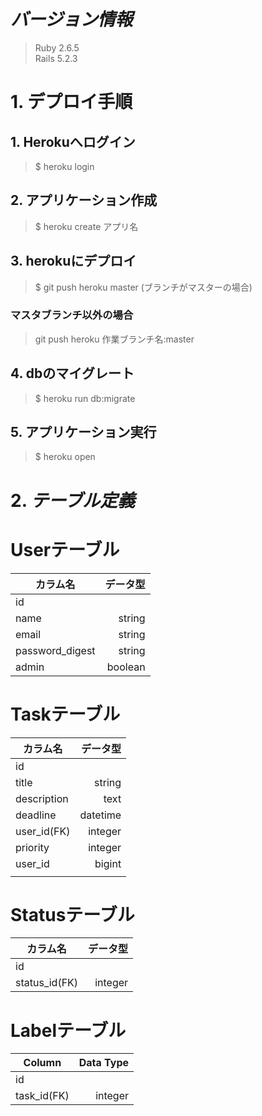 # *バージョン情報*
> Ruby 2.6.5    
Rails 5.2.3

# 1. デプロイ手順

## 1. Herokuへログイン  
  > $ heroku login

## 2. アプリケーション作成  
  > $ heroku create アプリ名

## 3. herokuにデプロイ  
  > $ git push heroku master (ブランチがマスターの場合)

  ### マスタブランチ以外の場合

  > git push heroku 作業ブランチ名:master

## 4. dbのマイグレート  
  > $ heroku run db:migrate

## 5. アプリケーション実行
  > $ heroku open

  # 2. *テーブル定義*

# Userテーブル

| カラム名            | データ型    |
| --------------- | ------: |
| id              |         |
| name            | string  |
| email           | string  |
| password_digest | string  |
| admin           | boolean |


# Taskテーブル

| カラム名        | データ型     |
| ----------- | -------: |
| id          |          |
| title       | string   |
| description | text     |
| deadline    | datetime |
| user_id(FK) | integer  |
| priority    | integer  |
| user_id     | bigint   |
|             |          |


# Statusテーブル

| カラム名       | データ型 |
| ------------- | --------: |
| id            |           |
| status_id(FK) | integer   |



# Labelテーブル

| Column      | Data Type |
| ----------- | --------: |
| id          |           |
| task_id(FK) | integer   |